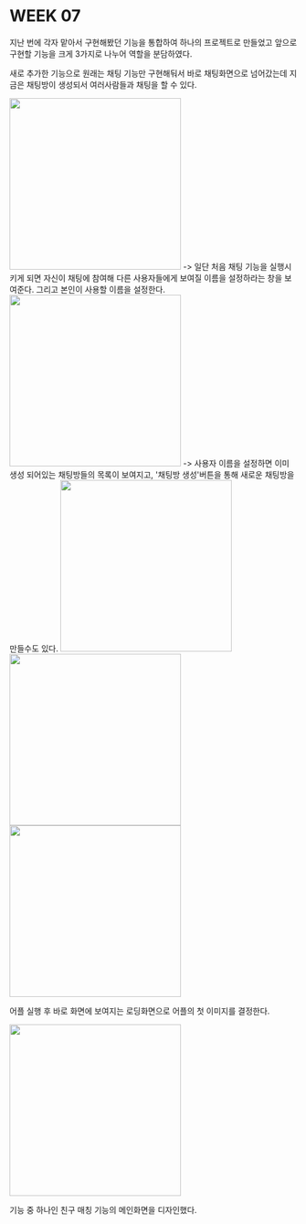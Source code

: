 # WEEK 07

지난 번에 각자 맡아서 구현해봤던 기능을 통합하여 하나의 프로젝트로 만들었고 앞으로 구현할 기능을 크게 3가지로 나누어 역할을 분담하였다.

새로 추가한 기능으로 원래는 채팅 기능만 구현해둬서 바로 채팅화면으로 넘어갔는데 지금은 채팅방이 생성되서 여러사람들과 채팅을 할 수 있다.<br>

<img src="https://user-images.githubusercontent.com/29851772/115218098-26277b80-a141-11eb-9218-ec68a0701e7b.jpg" width="300">
-> 일단 처음 채팅 기능을 실행시키게 되면 자신이 채팅에 참여해 다른 사용자들에게 보여질 이름을 설정하라는 창을 보여준다.
   그리고 본인이 사용할 이름을 설정한다.

<img src="https://user-images.githubusercontent.com/29851772/115218317-6686f980-a141-11eb-8492-2a2d6932bc27.jpg" width="300">
-> 사용자 이름을 설정하면 이미 생성 되어있는 채팅방들의 목록이 보여지고, '채팅방 생성'버튼을 통해 새로운 채팅방을 만들수도 있다.

<img src="https://user-images.githubusercontent.com/29851772/115218376-76064280-a141-11eb-930e-3fb26acfb7d2.jpg" width="300">

<img src="https://user-images.githubusercontent.com/29851772/115218430-828a9b00-a141-11eb-9ecd-bd3d618838fd.jpg" width="300">


<img src="https://user-images.githubusercontent.com/29851772/115218495-91714d80-a141-11eb-8c3d-0ae5fd432fa1.jpg" width="300">

어플 실행 후 바로 화면에 보여지는 로딩화면으로 어플의 첫 이미지를 결정한다. 

<img src="https://user-images.githubusercontent.com/29851772/115218616-b36ad000-a141-11eb-904b-2e4d986b0a82.jpg" width="300">

기능 중 하나인 친구 매칭 기능의 메인화면을 디자인했다.








